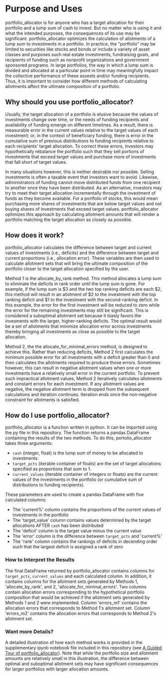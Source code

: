 # Purpose and Uses

portfolio_allocator is for anyone who has a target allocation for their portfolio and a lump sum of cash to invest.  But no matter who is using it and what the intended purposes, the consequences of its use may be significant.  portfolio_allocator optimizes the calculation of allotments of a lump sum to investments in a portfolio. 
 In practice, the "portfolio" may be limited to securities like stocks and bonds or include a variety of asset classes and purposes such real estate investments, fundraising goals, and recipients of funding such as nonprofit organizations and government sponsored programs.  In large portfolios, the way in which a lump sum is divided and allocated at a particular point in time may meaningfully impact the collective performance of these assests and/or funding recipients.  Thus, it is important to consider how different methods of calculating allotments affect the ultimate composition of a portfolio.

## Why should you use portfolio_allocator?

Usually, the target allocation of a portfolio is elusive because the values of investments change over time, or the needs of funding recipients and availability of funding emerge on different timelines.  As a result, there is measurable error in the current values relative to the target values of each investment; or, in the context of beneficiary funding, there is error in the cumulative sum of previous distributions to funding recipients relative to each recipients' target allocation.  To correct these errors, investors may hypothetically rebalance the portfolio such that they sell portions of investments that exceed target values and purchase more of investments that fall short of target values.

In many situations however, this is neither desirable nor possible.  Selling investments is often a taxable event that investors want to avoid.  Likewise, administrators of funding cannot move distributed funds from one recipient to another once they have been distributed.  As an alternative, investors may try to meet their target allocation incrementally through the investment of funds as they become available.  For a portfolio of stocks, this would mean purchasing more shares of investments that are below target values and not buying shares of investments that exceed target values.  portfolio_allocator optimizes this approach by calculating allotment amounts that will render a portfolio matching the target allocation as closely as possible.

## How does it work?

portfolio_allocator calculates the difference between target and current values of investments (i.e., deficits) and the difference between target and current proportions (i.e., allocation error).  These variables are then used to calculate allotment sets that will bring the ultimate composition of the portfolio closer to the target allocation specified by the user.  

Method 1 is the allocate_by_rank method.  This method allocates a lump sum to eliminate the deficits in rank order until the lump sum is gone.  For example, if the lump sum is $3 and the two top ranking deficits are each $2, this method will result in an allotment of $2 to the investment with the top ranking deficit and $1 to the investment with the second-ranking deficit.  In this example, the error for the first investment will be reduced to zero while the error for the remaining investments may still be significant.  This is considered a suboptimal allotment set because it biasly favors the invesments with the larger, higher-ranking deficits.  The optimal result would be a set of allotments that minimize allocation error across investments thereby bringing all investments as close as possible to the target allocation.

Method 2, the the allocate_for_minimal_errors method, is designed to achieve this.  Rather than reducing deficits, Method 2 first calculates the minimum possible error for all investments with a deficit greater than 0 and then calculates the allotments required to produce those errors. Sometimes however, this can result in negative allotment values when one or more investments have a relatively small error in the current portfolio. To prevent such impractical allotment values, Method 2 iteratively calculates allotments and constant errors for each investment.  If any allotment values are negative, the negative allotment term is dropped from the subsequent calculations and iteration continues. Iteration ends once the non-negative constraint for allotments is satisfied.


## How do I use portfolio_allocator?
portfolio_allocator is a function written in python.  It can be imported using the py file in this repository.  The function returns a pandas DataFrame containing the results of the two methods.  To do this, portolio_allocator takes three arguments:
* `cash` (integer, float) is the lump sum of money to be allocated to investments.
* `target_pcts` (iterable container of floats) are the set of target allocations specified as proportions that sum to 1.
* `current_values` (iterable container of integers or floats) are the current values of the investments in the portfolio (or cumulative sum of distributions to funding recipients).

These parameters are used to create a pandas DataFrame with five calculated columns:
* The 'current%' column contains the proportions of the current values of investments in the portfolio
* The 'target_value' column contains values determined by the target allocations AFTER `cash` has been distributed
* The 'deficit' column is the target value minus the current value
* The 'error' column is the difference between `target_pcts` and 'current%'
* The 'rank' column contains the rankings of deficits in decending order such that the largest deficit is assigned a rank of zero

### How to Interpret the Results
The final DataFrame returned by portfolio_allocator contains columns for `target_pcts`, `current_values` and each calculated column.  In addition, it contains columns for the allotment sets generated by Methods 1, 'allocate_by_rank', and 2, 'allocate_for_minimal_errors'.  Two columns contain allocation errors corresponding to the  hypothetical portfolio composition that would be achieved if the allotment sets generated by Methods 1 and 2 were implemented.  Column 'errors_m1' contains the allocation errors that corresponds to Method 1's allotment set.  Column 'errors_m2' contains the allocation errors that corresponds to Method 2's allotment set.

### Want more Details?

A detailed illustration of how each method works is provided in the supplementary ipynb notebook file included in this repository (see [A Guided Tour of portfolio_allocator](portfolio_allocator_tour.md)).  Note that while the portfolio size and allotment amounts are relatively small in this illustration, the difference between optimal and suboptimal allotment sets may have significant consequences for larger portfolios with larger allocation amounts.  
